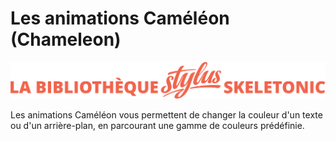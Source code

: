 # Les animations Caméléon (Chameleon)

![Bannière représentant la bibliothèque Stylus Skeletonic](../assets/skeletonic-stylus-titre.svg)

Les animations Caméléon vous permettent de changer la couleur d'un texte ou d'un arrière-plan, en parcourant une gamme de couleurs prédéfinie.
